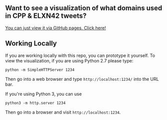 ## Want to see a visualization of what domains used in CPP & ELXN42 tweets?

[You can just view it via GitHub pages. Click here!](https://ianmilligan1.github.io/McLuhan/crawl-sites/)

## Working Locally

If you are working locally with this repo, you can prototype it yourself. To view the visualization, if you are using Python 2.7 please type:

```
python -m SimpleHTTPServer 1234
```

Then go into a web browser and type `http://localhost:1234/` into the URL bar.

If you're using Python 3, you can use 

```
python3 -m http.server 1234
```

Then go into a browser and visit `http://localhost:1234`.
